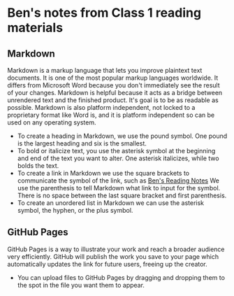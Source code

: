 # Ben's notes from Class 1 reading materials

## Markdown

Markdown is a markup language that lets you improve plaintext text documents. It is one of the most popular markup languages worldwide. It differs from Microsoft Word because you don't immediately see the result of your changes. Markdown is helpful because it acts as a bridge between unrendered text and the finished product. 
It's goal is to be as readable as possible. Markdown is also platform independent, not locked to a proprietary format like Word is, and it is platform independent so can be used on any operating system.

* To create a heading in Markdown, we use the pound symbol. One pound is the largest heading and six is the smallest.
* To bold or italicize text, you use the asterisk symbol at the beginning and end of the text you want to alter. One asterisk italicizes, while two bolds the text.
* To create a link in Markdown we use the square brackets to communicate the symbol of the link, such as [Ben's Reading Notes](https://github.com/halliwellb/reading-notes/)
We use the parenthesis to tell Markdown what link to input for the symbol. There is no space between the last square bracket and first parenthesis.
* To create an unordered list in Markdown we can use the asterisk symbol, the hyphen, or the plus symbol.

## GitHub Pages

GitHub Pages is a way to illustrate your work and reach a broader audience very efficiently. GitHub will publish the work you save to your page which automatically updates the link for future users, freeing up the creator.

* You can upload files to GitHub Pages by dragging and dropping them to the spot in the file you want them to appear.
